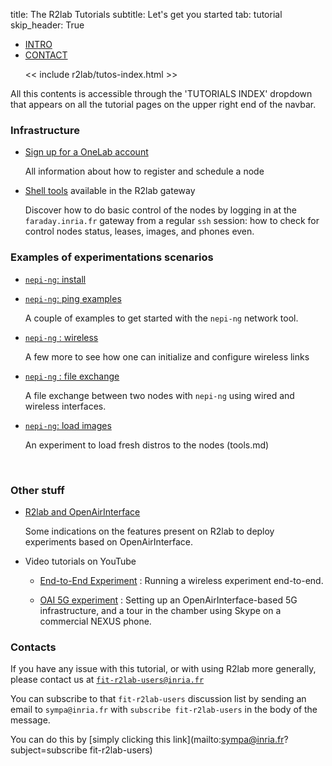 title: The R2lab Tutorials
subtitle: Let's get you started
tab: tutorial
skip_header: True

<script src="/assets/r2lab/open-tab.js"></script>
<script src="/assets/js/diff.js"></script>
<script src="/assets/r2lab/r2lab-diff.js"></script>
<style>@import url("/assets/r2lab/r2lab-diff.css")</style>


<ul class="nav nav-tabs">
  <li class="active"> <a href="#INTRO">INTRO</a> </li>
  <li> <a href="#CONTACT">CONTACT</a> </li>

  << include r2lab/tutos-index.html >>
</ul>

<div id="contents" class="tab-content" markdown="1">

<!------------ INTRO ------------>
<div id="INTRO" class="tab-pane fade in active" markdown="1">

All this contents is accessible through the 'TUTORIALS INDEX' dropdown that appears on all the tutorial pages on the upper right end of the navbar.

### Infrastructure
* [Sign up for a OneLab account](tuto-100-registration.md)

  All information about how to register and schedule a node

* [Shell tools](tuto-200-shell-tools.md) available in the R2lab gateway

  Discover how to do basic control of the nodes by logging in at the
  `faraday.inria.fr` gateway from a regular `ssh` session: how to
  check for control nodes status, leases, images, and phones even.
  

### Examples of experimentations scenarios

* [`nepi-ng`: install](tuto-300-nepi-ng-install.md)

* [`nepi-ng`: ping examples](tuto-400-ping.md)

  A couple of examples to get started with the `nepi-ng` network tool.

* [`nepi-ng` : wireless](tuto-500-wireless.md)

  A few more to see how one can initialize and configure wireless links

* [`nepi-ng` : file exchange](tuto-600-files.md)

  A file exchange between two nodes with `nepi-ng` using wired and wireless interfaces.

* [`nepi-ng`: load images](tuto-700-load-image.md)

  An experiment to load fresh distros to the nodes (tools.md)

<br />

### Other stuff

* [R2lab and OpenAirInterface](tuto-800-oai.md)

  Some indications on the features present on R2lab to deploy experiments based on OpenAirInterface.

* Video tutorials on YouTube

  * [End-to-End Experiment](tuto-900-youtube.md) : Running a wireless experiment end-to-end. 

  * [OAI 5G experiment](tuto-900-youtube.md) : Setting up an OpenAirInterface-based 5G infrastructure, and a tour in the chamber using Skype on a commercial NEXUS phone.

</div>

<!------------ CONTACT ------------>
<div id="CONTACT" class="tab-pane fade" markdown="1">

### Contacts

If you have any issue with this tutorial, or with using R2lab more
generally, please contact us at
[`fit-r2lab-users@inria.fr`](mailto:fit-r2lab-users@inria.fr)

You can subscribe to that `fit-r2lab-users` discussion list by sending
an email to `sympa@inria.fr` with `subscribe fit-r2lab-users` in the
body of the message.

You can do this by [simply clicking this link](mailto:sympa@inria.fr?subject=subscribe fit-r2lab-users)


</div>

</div> <!-- end div contents -->
